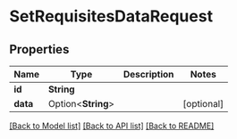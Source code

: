 # SetRequisitesDataRequest

## Properties

Name | Type | Description | Notes
------------ | ------------- | ------------- | -------------
**id** | **String** |  | 
**data** | Option<**String**> |  | [optional]

[[Back to Model list]](../README.md#documentation-for-models) [[Back to API list]](../README.md#documentation-for-api-endpoints) [[Back to README]](../README.md)


